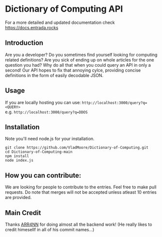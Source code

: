 # Dictionary of Computing API
For a more detailed and updated documentation check https://docs.entrada.rocks
## Introduction
Are you a developer? Do you sometimes find yourself looking for computing related definitions? Are you sick of ending up on whole articles for the one question you had? Why do all that when you could query an API in only a second! Our API hopes to fix that annoying cylce, providing concise definitions in the form of easily decodable JSON.

## Usage
If you are locally hosting you can use:
`http://localhost:3000/query?q=<QUERY>` <br>
e.g. `http://localhost:3000/query?q=DDOS`
## Installation
Note you'll need node.js for your installation.
```
git clone https://github.com/VladMoore/Dictionary-of-Computing.git
cd Dictionary-of-Computing-main
npm install
node index.js
```
## How you can contribute:
We are looking for people to contribute to the entries. Feel free to make pull requests. Do note that merges will not be accepted unless atleast 10 entries are provided.

## Main Credit
Thanks [ARR4NN](https://github.com/ARR4NN) for doing almost all the backend work! (He really likes to credit himesellf in all of his commit names...)

